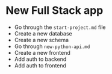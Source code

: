 # New Full Stack app
* Go through the `start-project.md` file
* Create a new database
* Create a new schema
* Go through `new-python-api.md`
* Create a new frontend
* Add auth to backend
* Add auth to frontend
